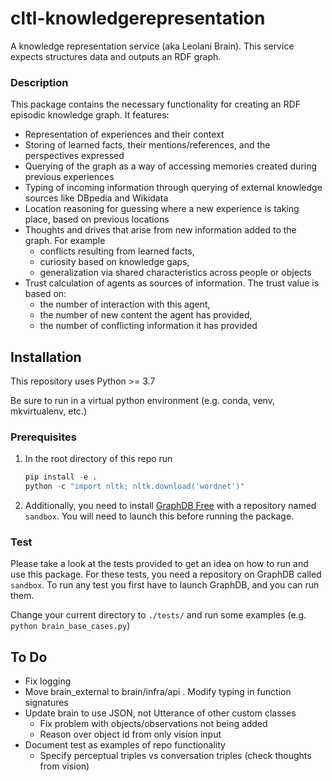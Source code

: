 # cltl-knowledgerepresentation

A knowledge representation service (aka Leolani Brain). This service expects structures data and outputs an RDF graph.

### Description

This package contains the necessary functionality for creating an RDF episodic knowledge graph. It features:

- Representation of experiences and their context
- Storing of learned facts, their mentions/references, and the perspectives expressed
- Querying of the graph as a way of accessing memories created during previous experiences
- Typing of incoming information through querying of external knowledge sources like DBpedia and Wikidata
- Location reasoning for guessing where a new experience is taking place, based on previous locations
- Thoughts and drives that arise from new information added to the graph. For example
    - conflicts resulting from learned facts,
    - curiosity based on knowledge gaps,
    - generalization via shared characteristics across people or objects
- Trust calculation of agents as sources of information. The trust value is based on:
    - the number of interaction with this agent,
    - the number of new content the agent has provided,
    - the number of conflicting information it has provided

## Installation

This repository uses Python >= 3.7

Be sure to run in a virtual python environment (e.g. conda, venv, mkvirtualenv, etc.)
### Prerequisites

1. In the root directory of this repo run

    ```python
    pip install -e .
    python -c "import nltk; nltk.download('wordnet')"
    ```

2. Additionally, you need to install [GraphDB Free](http://graphdb.ontotext.com/) with a repository named `sandbox`. You
will need to launch this before running the package.

### Test

Please take a look at the tests provided to get an idea on how to run and use this package. For these tests, you need a
repository on GraphDB called `sandbox`. To run any test you first have to launch GraphDB, and you can run them.

Change your current directory to `./tests/` and run some examples (e.g. `python brain_base_cases.py`)

## To Do

- Fix logging
- Move brain_external to brain/infra/api . Modify typing in function signatures
- Update brain to use JSON, not Utterance of other custom classes
    - Fix problem with objects/observations not being added
    - Reason over object id from only vision input
- Document test as examples of repo functionality
    - Specify perceptual triples vs conversation triples (check thoughts from vision)